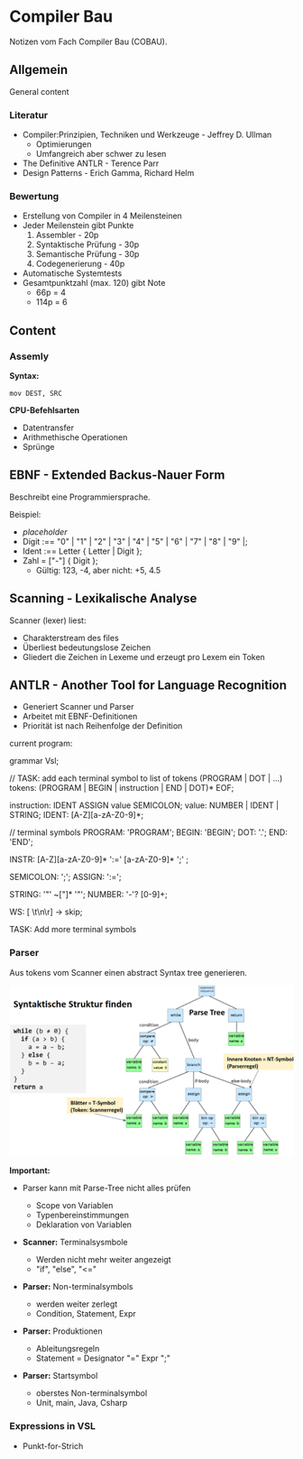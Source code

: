 # Compiler Bau

Notizen vom Fach Compiler Bau (COBAU).


## Allgemein

General content

### Literatur

- Compiler:Prinzipien, Techniken und Werkzeuge - Jeffrey D. Ullman
    - Optimierungen
    - Umfangreich aber schwer zu lesen
- The Definitive ANTLR - Terence Parr
- Design Patterns - Erich Gamma, Richard Helm

### Bewertung

- Erstellung von Compiler in 4 Meilensteinen
- Jeder Meilenstein gibt Punkte
    1. Assembler            - 20p 
    2. Syntaktische Prüfung - 30p 
    3. Semantische Prüfung  - 30p 
    4. Codegenerierung      - 40p
- Automatische Systemtests
- Gesamtpunktzahl (max. 120) gibt Note
    - 66p = 4 
    - 114p = 6


## Content

### Assemly 

**Syntax:**
```ass 
mov DEST, SRC
```

**CPU-Befehlsarten**

- Datentransfer
- Arithmethische Operationen
- Sprünge



## EBNF - Extended Backus-Nauer Form

Beschreibt eine Programmiersprache.

Beispiel: 

- _placeholder_ 
- Digit :== "0" | "1" | "2" | "3" | "4" | "5" | "6" | "7" | "8" | "9" |;
- Ident :== Letter { Letter | Digit };
- Zahl = ["-"] { Digit };
    - Gültig: 123, -4, aber nicht: +5, 4.5



## Scanning - Lexikalische Analyse

Scanner (lexer) liest:

- Charakterstream des files 
- Überliest bedeutungslose Zeichen 
- Gliedert die Zeichen in Lexeme und erzeugt pro Lexem ein Token 



## ANTLR - Another Tool for Language Recognition 

- Generiert Scanner und Parser 
- Arbeitet mit EBNF-Definitionen
- Priorität ist nach Reihenfolge der Definition 


current program: 


grammar Vsl;

// TASK: add each terminal symbol to list of tokens (PROGRAM | DOT | ...)
tokens: (PROGRAM | BEGIN | instruction | END | DOT)* EOF;

instruction: IDENT ASSIGN value SEMICOLON;
value: NUMBER | IDENT | STRING;
IDENT: [A-Z][a-zA-Z0-9]*;

// terminal symbols
PROGRAM: 'PROGRAM';
BEGIN: 'BEGIN';
DOT: '.';
END: 'END';


INSTR: [A-Z][a-zA-Z0-9]* ':=' [a-zA-Z0-9]* ';' ;

SEMICOLON: ';';
ASSIGN: ':=';

STRING: '"' ~["]* '"';
NUMBER: '-'? [0-9]+;

WS: [ \t\n\r] -> skip;

TASK: Add more terminal symbols



### Parser 

Aus tokens vom Scanner einen abstract Syntax tree generieren.

![Parser tree](./img/Syntaktische_struktur.png)

**Important:** 

- Parser kann mit Parse-Tree nicht alles prüfen 
    - Scope von Variablen
    - Typenbereinstimmungen
    - Deklaration von Variablen 

- **Scanner:** Terminalsysmbole
    - Werden nicht mehr weiter angezeigt
    - "if", "else", "<="
- **Parser:** Non-terminalsymbols
    - werden weiter zerlegt
    - Condition, Statement, Expr
- **Parser:** Produktionen 
    - Ableitungsregeln
    - Statement = Designator "=" Expr ";"
- **Parser:** Startsymbol
    - oberstes Non-terminalsymbol 
    - Unit, main, Java, Csharp

### Expressions in VSL 

- Punkt-for-Strich




